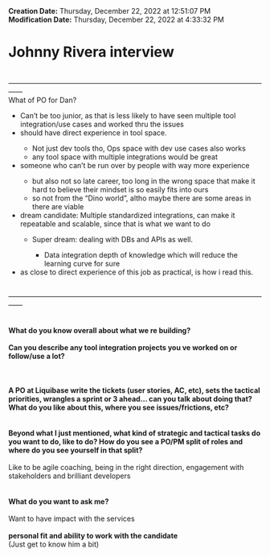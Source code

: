 <div><b>Creation Date:</b> Thursday, December 22, 2022 at 12:51:07 PM<br></div>
<div><b>Modification Date:</b> Thursday, December 22, 2022 at 4:33:32 PM<br></div>
<div><h1>Johnny Rivera interview</h1></div>
<div><br></div>
<div>——————————————————————————————————————</div>
<div>What of PO for Dan?</div>
<ul>
<li>Can’t be too junior, as that is less likely to have seen multiple tool integration/use cases and worked thru the issues</li>
<li>should have direct experience in tool space.</li>
<ul>
<li>Not just dev tools tho, Ops space with dev use cases also works</li>
<li>any tool space with multiple integrations would be great</li>
</ul>
<li>someone who can’t be run over by people with way more experience</li>
<ul>
<li>but also not so late career, too long in the wrong space that make it hard to believe their mindset is so easily fits into ours</li>
<li>so not from the “Dino world”, altho maybe there are some areas in there are viable</li>
</ul>
<li>dream candidate: Multiple standardized integrations, can make it repeatable and scalable, since that is what we want to do</li>
<ul>
<li>Super dream: dealing with DBs and APIs as well.</li>
<ul>
<li>Data integration depth of knowledge which will reduce the learning curve for sure</li>
</ul>
</ul>
<li>as close to direct experience of this job as practical, is how i read this.</li>
</ul>
<div><br></div>
<div>——————————————————————————————————————</div>
<div><br></div>
<div><br></div>
<div><b>What do you know overall about what we re building?</b><br></div>
<div><br></div>
<div><b>Can you describe any tool integration projects you ve worked on or follow/use a lot? </b><br></div>
<div><b><br></b></div>
<div><b><br></b></div>
<div><b><br></b></div>
<div><b>A PO at Liquibase write the tickets (user stories, AC, etc), sets the tactical priorities, wrangles a sprint or 3 ahead… can you talk about doing that? What do you like about this, where you see issues/frictions, etc?</b><br></div>
<div><br></div>
<div><br></div>
<div><b>Beyond what I just mentioned, what kind of strategic and tactical tasks do you want to do, like to do? How do you see a PO/PM split of roles and where do you see yourself in that split?</b></div>
<div><b><br></b></div>
<div>Like to be agile coaching, being in the right direction, engagement with stakeholders and brilliant developers</div>
<div><b><br></b></div>
<div><b><br></b></div>
<div><b>What do you want to ask me?</b></div>
<div><br></div>
<div>Want to have impact with the services <b><br></b></div>
<div><b><br></b></div>
<div><b>personal fit and ability to work with the candidate</b><br></div>
<div>(Just get to know him a bit)</div>

